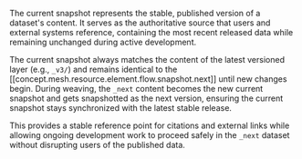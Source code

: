 
The current snapshot represents the stable, published version of a dataset's content. It serves as the authoritative source that users and external systems reference, containing the most recent released data while remaining unchanged during active development.

The current snapshot always matches the content of the latest versioned layer (e.g., `_v3/`) and remains identical to the [[concept.mesh.resource.element.flow.snapshot.next]] until new changes begin. During weaving, the `_next` content becomes the new current snapshot and gets snapshotted as the next version, ensuring the current snapshot stays synchronized with the latest stable release.

This provides a stable reference point for citations and external links while allowing ongoing development work to proceed safely in the `_next` dataset without disrupting users of the published data.

